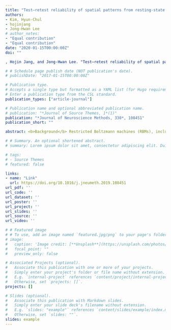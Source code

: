 ```yaml
---
title: "Test–retest reliability of spatial patterns from resting-state functional MRI using the restricted Boltzmann machine and hierarchically organized spatial patterns from the deep belief network"
authors:
- Kim, Hyun-Chul
- hojinjang
- Jong-Hwan Lee
# author_notes:
- "Equal contribution"
- "Equal contribution"
date: "2020-01-15T00:00:00Z"
doi: ""

, Hojin Jang, and Jong-Hwan Lee. "Test–retest reliability of spatial patterns from resting-state functional MRI using the restricted Boltzmann machine and hierarchically organized spatial patterns from the deep belief network."  330 (2020): 108451.

# # Schedule page publish date (NOT publication's date).
# publishDate: "2017-01-15T00:00:00Z"

# Publication type.
# Accepts a single type but formatted as a YAML list (for Hugo requirements).
# Enter a publication type from the CSL standard.
publication_types: ["article-journal"]

# Publication name and optional abbreviated publication name.
# publication: "*Journal of Source Themes, 1*(1)"
publication: "*Journal of Neuroscience Methods, 330*, 108451"
publication_short: ""

abstract: <b>Background</b> Restricted Boltzmann machines (RBMs), including greedy layer-wise trained RBMs as part of a deep belief network (DBN), have the ability to identify spatial patterns (SPs; functional networks) in resting-state fMRI (rfMRI) data. However, there has been little research on (1) the reproducibility and test-retest reliability of SPs derived from RBMs and on (2) hierarchical SPs derived from DBNs. <b>Methods</b> We applied a weight sparsity-controlled RBM and DBN to whole-brain rfMRI data from the Human Connectome Project. We evaluated the within-session reproducibility and between-session test-retest reliability of the SPs derived from the RBM approach and compared them both with those identified using independent component analysis (ICA) and with three voxel-wise statistical measures—the Hurst exponent, entropy, and kurtosis—of the rfMRI data. We also assessed the potential hierarchy of the SPs from the DBN. <b>Results</b> An increase in the sparsity level of the RBM weights enhanced the reproducibility of the SPs. The SPs deriving from a stringent weight sparsity level were predominantly found in the cortical gray matter and substantially overlapped with the SPs obtained from the Hurst exponent. A hierarchical representation was shown by constructed using the default-mode network obtained from the DBN. <b>Comparison with existing methods</b> The test-retest reliability of the SPs from the RBM was superior to that of the SPs from the voxel-wise statistics. <b>Conclusions</b> The SPs from the RBM were reproducible within sessions and reliable across sessions. The hierarchically organized SPs from the DBN could possibly be applied to research based on rfMRI data.

# # Summary. An optional shortened abstract.
# summary: Lorem ipsum dolor sit amet, consectetur adipiscing elit. Duis posuere tellus ac convallis placerat. Proin tincidunt magna sed ex sollicitudin condimentum.

# tags:
# - Source Themes
# featured: false

links:
- name: "Link"
  url: https://doi.org/10.1016/j.jneumeth.2019.108451
url_pdf: ''
url_code: ''
url_dataset: ''
url_poster: ''
url_project: ''
url_slides: ''
url_source: ''
url_video: ''

# # Featured image
# # To use, add an image named `featured.jpg/png` to your page's folder. 
# image:
#   caption: 'Image credit: [**Unsplash**](https://unsplash.com/photos/jdD8gXaTZsc)'
#   focal_point: ""
#   preview_only: false

# Associated Projects (optional).
#   Associate this publication with one or more of your projects.
#   Simply enter your project's folder or file name without extension.
#   E.g. `internal-project` references `content/project/internal-project/index.md`.
#   Otherwise, set `projects: []`.
projects: []

# Slides (optional).
#   Associate this publication with Markdown slides.
#   Simply enter your slide deck's filename without extension.
#   E.g. `slides: "example"` references `content/slides/example/index.md`.
#   Otherwise, set `slides: ""`.
slides: example
---
```


<!-- {{% callout note %}}
Click the *Cite* button above to demo the feature to enable visitors to import publication metadata into their reference management software.
{{% /callout %}}

{{% callout note %}}
Create your slides in Markdown - click the *Slides* button to check out the example.
{{% /callout %}}

Add the publication's **full text** or **supplementary notes** here. You can use rich formatting such as including [code, math, and images](https://docs.hugoblox.com/content/writing-markdown-latex/). -->
